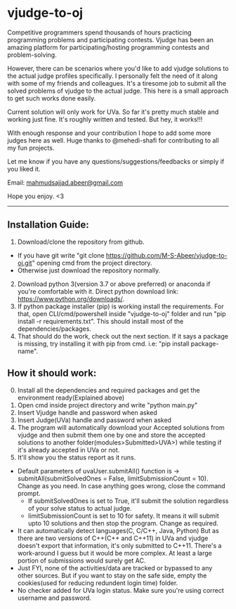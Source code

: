 # vjudge-to-oj

Competitive programmers spend thousands of hours practicing programming problems and participating contests.
Vjudge has been an amazing platform for participating/hosting programming contests and problem-solving.

However, there can be scenarios where you'd like to add vjudge solutions to the actual judge profiles specifically.
I personally felt the need of it along with some of my friends and colleagues.
It's a tiresome job to submit all the solved problems of vjudge to the actual judge. This here is a small approach to get such works done easily.

Current solution will only work for UVa. 
So far it's pretty much stable and working just fine. It's roughly written and tested. But hey, it works!!!

With enough response and your contribution I hope to add some more judges here as well. Huge thanks to @mehedi-shafi for contributing to all my fun projects.

Let me know if you have any questions/suggestions/feedbacks or simply if you liked it.

Email: mahmudsajjad.abeer@gmail.com

Hope you enjoy. <3
<hr>

## Installation Guide:
1. Download/clone the repository from github.
  * If you have git write "git clone https://github.com/M-S-Abeer/vjudge-to-oj.git" opening cmd from the project directory.
  * Otherwise just download the repository normally.
2. Download python 3(version 3.7 or above preferred) or anaconda if you're comfortable with it. Direct python download link: https://www.python.org/downloads/.
3. If python package installer (pip) is working install the requirements. For that, open CLI/cmd/powershell inside "vjudge-to-oj" folder and run "pip install -r requirements.txt". This should install most of the dependencies/packages.
4. That should do the work, check out the next section. If it says a package is missing, try installing it with pip from cmd. i.e: "pip install package-name".

## How it should work:

0. Install all the dependencies and required packages and get the environment ready(Explained above)
1. Open cmd inside project directory and write "python main.py"
2. Insert Vjudge handle and password when asked
3. Insert Judge(UVa) handle and password when asked
4. The program will automatically download your Accepted solutions from vjudge and then submit them one by one and store the accepted solutions to another folder(modules>Submitted>UVA>) while testing if it's already accepted in UVa or not.
5. It'll show you the status report as it runs.

* Default parameters of uvaUser.submitAll() function is -> submitAll(submitSolvedOnes = False, limitSubmissionCount = 10). Change as you need. In case anything goes wrong, close the command prompt.
  * If submitSolvedOnes is set to True, it'll submit the solution regardless of your solve status to actual judge.
  * limitSubmissionCount is set to 10 for safety. It means it will submit upto 10 solutions and then stop the program. Change as required.
* It can automatically detect languages(C, C/C++, Java, Python) But as there are two versions of C++(C++ and C++11) in UVa and vjudge doesn't export that information, it's only submitted to C++11. There's a work-around I guess but it would be more complex. At least a large portion of submissions would surely get AC.
* Just FYI, none of the activities/data are tracked or bypassed to any other sources. But if you want to stay on the safe side, empty the cookies(used for reducing redundent login time) folder.
* No checker added for UVa login status. Make sure you're using correct username and password.
